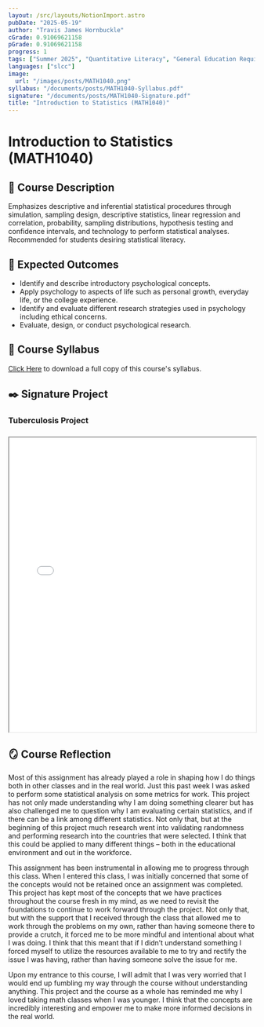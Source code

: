 ```yaml
---
layout: /src/layouts/NotionImport.astro
pubDate: "2025-05-19"
author: "Travis James Hornbuckle"
cGrade: 0.91069621158
pGrade: 0.91069621158
progress: 1
tags: ["Summer 2025", "Quantitative Literacy", "General Education Requirements", "Associate of Science"]
languages: ["slcc"]
image:
  url: "/images/posts/MATH1040.png"
syllabus: "/documents/posts/MATH1040-Syllabus.pdf"
signature: "/documents/posts/MATH1040-Signature.pdf"
title: "Introduction to Statistics (MATH1040)"
---
```


# Introduction to Statistics (MATH1040)


## 📝 Course Description


Emphasizes descriptive and inferential statistical procedures through simulation, sampling design, descriptive statistics, linear regression and correlation, probability, sampling distributions, hypothesis testing and confidence intervals, and technology to perform statistical analyses. Recommended for students desiring statistical literacy.


## 🎯 Expected Outcomes

- Identify and describe introductory psychological concepts.
- Apply psychology to aspects of life such as personal growth, everyday life, or the college experience.
- Identify and evaluate different research strategies used in psychology including ethical concerns.
- Evaluate, design, or conduct psychological research.

## 📝 Course Syllabus


<a target="_blank" rel="noopener noreferrer" href="/public/documents/MATH1040-Syllabus.pdf">Click Here</a> to download a full copy of this course's syllabus.


## ✒️ Signature Project


### Tuberculosis Project


### 


<iframe src="/documents/posts/MATH1040-Signature" width="100%" height="600px" class="myIframe">


<p>MATH1040 Signature Assignment</p>


</iframe>


## 🪞 Course Reflection


Most of this assignment has already played a role in shaping how I do things both in other classes and in the real world. Just this past week I was asked to perform some statistical analysis on some metrics for work. This project has not only made understanding why I am doing something clearer but has also challenged me to question why I am evaluating certain statistics, and if there can be a link among different statistics. Not only that, but at the beginning of this project much research went into validating randomness and performing research into the countries that were selected. I think that this could be applied to many different things – both in the educational environment and out in the workforce.


This assignment has been instrumental in allowing me to progress through this class. When I entered this class, I was initially concerned that some of the concepts would not be retained once an assignment was completed. This project has kept most of the concepts that we have practices throughout the course fresh in my mind, as we need to revisit the foundations to continue to work forward through the project. Not only that, but with the support that I received through the class that allowed me to work through the problems on my own, rather than having someone there to provide a crutch, it forced me to be more mindful and intentional about what I was doing. I think that this meant that if I didn’t understand something I forced myself to utilize the resources available to me to try and rectify the issue I was having, rather than having someone solve the issue for me.


Upon my entrance to this course, I will admit that I was very worried that I would end up fumbling my way through the course without understanding anything. This project and the course as a whole has reminded me why I loved taking math classes when I was younger. I think that the concepts are incredibly interesting and empower me to make more informed decisions in the real world.


